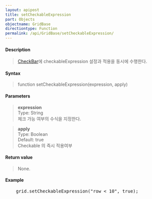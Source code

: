 ```yaml
---
layout: apipost
title: setCheckableExpression
part: Objects
objectname: GridBase
directiontype: Function
permalink: /api/GridBase/setCheckableExpression/
---
```



#### Description

> [CheckBar](/api/types/CheckBar/)에 checkableExpression 설정과 적용을 동시에 수행한다.

#### Syntax

> function setCheckableExpression(expression, apply)

#### Parameters

> **expression**  
> Type: String  
> 체크 가능 여부의 수식을 지정한다.  

> **apply**  
> Type: Boolean  
> Default: true  
> Checkable 의 즉시 적용여부  

#### Return value

> None.

#### Example

<pre class="prettyprint">
    grid.setCheckableExpression("row < 10", true);
</pre>

